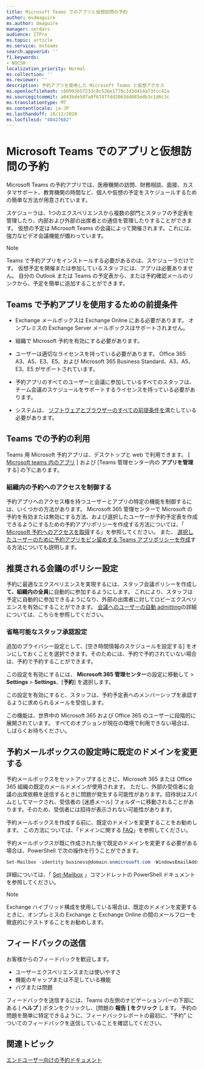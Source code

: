 ```yaml
---
title: Microsoft Teams でのアプリと仮想訪問の予約
author: msdmaguire
ms.author: dmaguire
manager: serdars
audience: ITPro
ms.topic: article
ms.service: msteams
search.appverid: ''
f1.keywords:
- NOCSH
localization_priority: Normal
ms.collection: ''
ms.reviewer: ''
description: 予約アプリを使用した Microsoft Teams と仮想アクセス
ms.openlocfilehash: c60993b57233c0c526e1770c1d3d414a73fcc42a
ms.sourcegitcommit: a043bde507a9f6747fdd2063dd085edb3c1d6c3c
ms.translationtype: MT
ms.contentlocale: ja-JP
ms.lasthandoff: 10/12/2020
ms.locfileid: "48427682"
---
```

# <a name="bookings-app-and-virtual-visits-in-microsoft-teams"></a>Microsoft Teams でのアプリと仮想訪問の予約

Microsoft Teams の予約アプリでは、医療機関の訪問、財務相談、面接、カスタマサポート、教育機関の時間など、個人や仮想の予定をスケジュールするための簡単な方法が用意されています。

スケジューラは、1つのエクスペリエンスから複数の部門とスタッフの予定表を管理したり、内部および外部の出席者との通信を管理したりすることができます。 仮想の予定は Microsoft Teams の会議によって開催されます。これには、強力なビデオ会議機能が備わっています。

> [!NOTE]
> Teams で予約アプリをインストールする必要があるのは、スケジューラだけです。 仮想予定を開催または参加しているスタッフには、アプリは必要ありません。 自分の Outlook または Teams の予定表から、または予約確認メールのリンクから、予定を簡単に追加することができます。

## <a name="prerequisites-for-using-the-bookings-app-in-teams"></a>Teams で予約アプリを使用するための前提条件

- Exchange メールボックスは Exchange Online にある必要があります。 オンプレミスの Exchange Server メールボックスはサポートされません。

- 組織で Microsoft 予約を有効にする必要があります。

- ユーザーは適切なライセンスを持っている必要があります。 Office 365 A3、A5、E3、E5、および Microsoft 365 Business Standard、A3、A5、E3、E5 がサポートされています。

- 予約アプリのすべてのユーザーと会議に参加しているすべてのスタッフは、チーム会議のスケジュールをサポートするライセンスを持っている必要があります。

- システムは、 [ソフトウェアとブラウザーのすべての前提条件を](hardware-requirements-for-the-teams-app.md)満たしている必要があります。

## <a name="availability-of-bookings-in-teams"></a>Teams での予約の利用

Teams 用 Microsoft 予約アプリは、デスクトップと web で利用できます。 [ [Microsoft teams 内のアプリ](https://teams.microsoft.com/l/app/4c4ec2e8-4a2c-4bce-8d8f-00fc664a4e5b?source=store-copy-link) ] および [Teams 管理センター内の **アプリを管理** する] の下にあります。

### <a name="control-access-to-bookings-within-your-organization"></a>組織内の予約へのアクセスを制御する

予約アプリへのアクセス権を持つユーザーとアプリの特定の機能を制御するには、いくつかの方法があります。 Microsoft 365 管理センターで Microsoft の予約を有効または無効にする方法、および選択したユーザーが予約予定表を作成できるようにするための予約アプリポリシーを作成する方法については、「 [Microsoft 予約へのアクセスを取得](https://support.microsoft.com/en-us/office/get-access-to-microsoft-bookings-5382dc07-aaa5-45c9-8767-502333b214ce)する」を参照してください。 また、 [選択したユーザーのために予約アプリをピン留めする Teams アプリポリシーを作成](teams-app-setup-policies.md)する方法についても説明します。

## <a name="recommended-meeting-policy-settings"></a>推奨される会議のポリシー設定

予約に最適なエクスペリエンスを実現するには、スタッフ会議ポリシーを作成し **て、組織内の全員**に自動的に参加するようにします。 これにより、スタッフは予定に自動的に参加できるようになり、外部の出席者に対してロビーエクスペリエンスを有効にすることができます。 [会議へのユーザーの自動 admitting](meeting-policies-in-teams.md#automatically-admit-people)の詳細については、こちらを参照してください。

### <a name="optional-staff-approvals-setting"></a>省略可能なスタッフ承認設定

追加のプライバシー設定として、[空き時間情報のスケジュールを設定する] をオンにしておくことを選択できます。そのためには、予約で予約されていない場合は、予約で予約することができます。  

この設定を有効にするには、 **Microsoft 365 管理センター**の設定に移動して \> **Settings** \> **Settings**、[**予約**] を選択します。

この設定を有効にすると、スタッフは、予約予定表へのメンバーシップを承認するように求められるメールを受信します。  

この機能は、世界中の Microsoft 365 および Office 365 のユーザーに段階的に展開されています。 すべてのオプションが現在の環境で利用できない場合は、しばらくお待ちください。

## <a name="changing-your-default-domain-when-setting-up-bookings-mailboxes"></a>予約メールボックスの設定時に既定のドメインを変更する

予約メールボックスをセットアップするときに、Microsoft 365 または Office 365 組織の既定のメールドメインが使用されます。 ただし、外部の受信者に会議の出席依頼を送信するときに問題が発生する可能性があります。招待状はスパムとしてマークされ、受信者の [迷惑メール] フォルダーに移動されることがあります。そのため、受信者には招待が表示されない可能性があります。

予約メールボックスを作成する前に、既定のドメインを変更することをお勧めします。 この方法については、「ドメインに関する [FAQ](https://docs.microsoft.com/microsoft-365/admin/setup/domains-faq#how-do-i-set-or-change-the-default-domain-in-office-365)」を参照してください。

予約メールボックスが既に作成された後で既定のドメインを変更する必要がある場合は、PowerShell で次の操作を行うことができます。

```PowerShell
Set-Mailbox -identity business@domain.onmicrosoft.com -WindowsEmailAddress business@domain.com -EmailAddresses business@domain.com
```

詳細については、「 [Set-Mailbox](https://docs.microsoft.com/powershell/module/exchange/mailboxes/set-mailbox) 」コマンドレットの PowerShell ドキュメントを参照してください。

> [!NOTE]
> Exchange ハイブリッド構成を使用している場合は、既定のドメインを変更するときに、オンプレミスの Exchange と Exchange Online の間のメールフローを徹底的にテストすることをお勧めします。

## <a name="sending-feedback"></a>フィードバックの送信

お客様からのフィードバックを歓迎します。

  - ユーザーエクスペリエンスまたは使いやすさ
  - 機能のギャップまたは不足している機能
  - バグまたは問題
  
フィードバックを送信するには、Teams の左側のナビゲーションバーの下部にある [ **ヘルプ** ] ボタンをクリックし、[問題の **報告** **] をクリック** します。 予約の問題を簡単に特定できるように、フィードバックレポートの最初に、"予約" についてのフィードバックを送信していることを確認してください。

## <a name="related-topics"></a>関連トピック

[エンドユーザー向けの予約ドキュメント](https://support.office.com/en-us/article/apps-and-services-cc1fba57-9900-4634-8306-2360a40c665b?ui=en-US&rs=en-US&ad=US#PickTab=Bookings)
